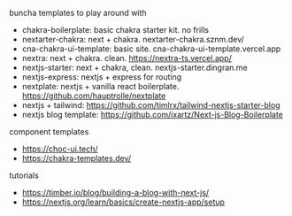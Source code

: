 buncha templates to play around with 

- chakra-boilerplate: basic chakra starter kit. no frills
- nextarter-chakra: next + chakra. nextarter-chakra.sznm.dev/
- cna-chakra-ui-template: basic site. cna-chakra-ui-template.vercel.app
- nextra: next + chakra. clean. https://nextra-ts.vercel.app/
- nextjs-starter: next + chakra, clean. nextjs-starter.dingran.me
- nextjs-express: nextjs + express for routing
- nextplate: nextjs + vanilla react boilerplate. https://github.com/hauptrolle/nextplate
- nextjs + tailwind: https://github.com/timlrx/tailwind-nextjs-starter-blog 
- nextjs blog template: https://github.com/ixartz/Next-js-Blog-Boilerplate 

component templates
- https://choc-ui.tech/
- https://chakra-templates.dev/ 

tutorials
- https://timber.io/blog/building-a-blog-with-next-js/
- https://nextjs.org/learn/basics/create-nextjs-app/setup